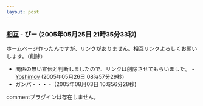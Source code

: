 ```yaml
---
layout: post
---
```

<h3><a href="/?page=BBS%2D%BB%A8%C3%CC%2F19" class="wikipage">相互</a> - ぴー (2005年05月25日 21時35分33秒)</h3>
<p>ホームページ作ったんですが、リンクがありません。相互リンクよろしくお願いします。（削除）</p>
<ul>
<li>関係の無い宣伝と判断しましたので、リンクは削除させてもらいました。 - <a href="/?page=Yoshimov" class="wikipage">Yoshimov</a> (2005年05月26日 08時57分29秒)</li>
<li>ガンバ - ・・・ (2005年08月03日 10時56分28秒)</li>
</ul>
<p><span class="error">commentプラグインは存在しません。</span> </p>
